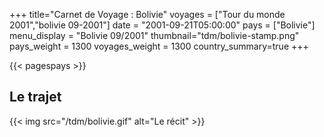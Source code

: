 +++
title="Carnet de Voyage : Bolivie"
voyages = ["Tour du monde 2001","bolivie 09-2001"]
date = "2001-09-21T05:00:00"
pays = ["Bolivie"]
menu_display = "Bolivie 09/2001"
thumbnail="tdm/bolivie-stamp.png"
pays_weight = 1300
voyages_weight = 1300
country_summary=true
+++

{{< pagespays >}}
## Le trajet
{{< img src="/tdm/bolivie.gif" alt="Le récit" >}}